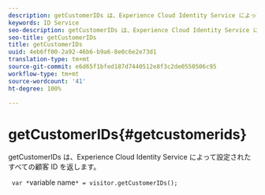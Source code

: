 ```yaml
---
description: getCustomerIDs は、Experience Cloud Identity Service によって設定されたすべての顧客 ID を返します。
keywords: ID Service
seo-description: getCustomerIDs は、Experience Cloud Identity Service によって設定されたすべての顧客 ID を返します。
seo-title: getCustomerIDs
title: getCustomerIDs
uuid: 4eb6ff00-2a92-46b6-b9a6-8e0c6e2e73d1
translation-type: tm+mt
source-git-commit: e6d65f1bfed187d7440512e8f3c2de0550506c95
workflow-type: tm+mt
source-wordcount: '41'
ht-degree: 100%

---
```



# getCustomerIDs{#getcustomerids}

getCustomerIDs は、Experience Cloud Identity Service によって設定されたすべての顧客 ID を返します。

<!--
Is there anything else we can say about this??
-->

` var *`variable name`* = visitor.getCustomerIDs();`
